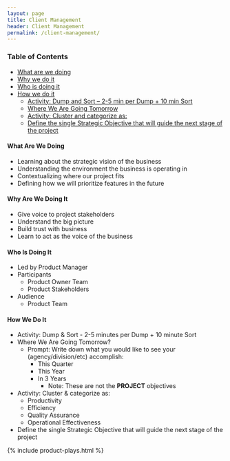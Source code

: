 ```yaml
---
layout: page
title: Client Management
header: Client Management
permalink: /client-management/
---
```


<div class="row">
    <div class="col-md-3">
        <div class="toc">
            <h3>Table of Contents</h3>
                <ul>
                    <li>
                        <a href="#DSO-What">
                            What are we doing
                        </a>
                    </li>
                    <li>
                        <a href="#DSO-Why">
                            Why we do it
                        </a>
                    </li>
                    <li>
                        <a href="#DSO-Who">
                            Who is doing it
                        </a>
                    </li>
                    <li>
                        <a href="#DSO-How">
                            How we do it
                        </a>
                        <ul>
                            <li>
                                <a href="#DSO-DumpSort">
                                    Activity: Dump and Sort – 2-5 min per Dump + 10 min Sort
                                </a>
                            </li>
                            <li>
                                <a href="#DSO-Where">
                                    Where We Are Going Tomorrow
                                </a>
                            </li>
                            <li>
                                <a href="#DSO-Activity">
                                    Activity: Cluster and categorize as:
                                </a>
                            </li>
                            <li>
                                <a href="#DSO-Define">
                                    Define the single Strategic Objective that will guide the                                                       next stage of the project
                                </a>
                            </li>
                        </ul>
                    </li>
                   </ul>
        </div>
    </div>
    <div class="col-md-6">
        <h4 class="DSO-What" id="DSO-What">
            What Are We Doing
        </h4>
	<ul>
        <li>Learning about the strategic vision of the business</li>
        <li>Understanding the environment the business is operating in</li>
        <li>Contextualizing where our project fits</li>
        <li>Defining how we will prioritize features in the future</li>
	</ul>
        <h4 class="DSO-Why" id="DSO-Why">
            Why Are We Doing It
        </h4>
    <ul>
        <li>Give voice to project stakeholders</li>
        <li>Understand the big picture</li>
        <li>Build trust with business</li>
        <li>Learn to act as the voice of the business</li>
	</ul>
        <h4 class="DSO-Who" id="DSO-Who">
            Who Is Doing It
        </h4>
<ul>
   <li>Led by Product Manager</li>
   <li>Participants
    	<ul>
        	<li>Product Owner Team</li>
        	<li>Product Stakeholders</li>
    	</ul>
   </li>
   <li>Audience
    	<ul>
            <li>Product Team</li>
       </ul>    
   </li>
</ul>
<h4 class="DSO-How" id="DSO-How">
    How We Do It
</h4>
<ul>
    <li class="DSO-DumpSort" id="DSO-DumpSort">Activity: Dump &amp; Sort - 2-5 minutes per Dump + 10 minute Sort</li>
    <li class="DSO-Where" id="DSO-Where">Where We Are Going Tomorrow?
        <ul>
            <li>Prompt: Write down what you would like to see your (agency/division/etc) accomplish:
                <ul>
                    <li>This Quarter</li>
                    <li>This Year</li>
                    <li>In 3 Years
                    	<ul>
                            <li>Note: These are not the <b>PROJECT</b> objectives</li>
                        </ul>
                    </li>
                </ul>
            </li>
        </ul>
    </li>
    <li class="DSO-Activity" id="DSO-Activity">Activity: Cluster &amp; categorize as:
        <ul>
            <li>Productivity</li>
            <li>Efficiency</li>
            <li>Quality Assurance</li>
            <li>Operational Effectiveness</li>
        </ul>
    </li>
    <li class="DSO-Define" id="DSO-Define">Define the single Strategic Objective that will guide the next stage of the project</li>
</ul>
    </div>
    <div class="col-md-3">
        {% include product-plays.html %}
    </div>
</div>
